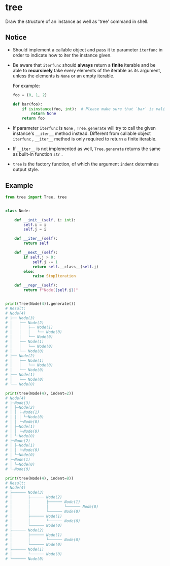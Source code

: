 # tree

Draw the structure of an instance as well as 'tree' command in shell.

## Notice

- Should implement a callable object and pass it to parameter `iterfunc` in order to indicate how to iter the instance given. 
- Be aware that `iterfunc` should **always** return a **finite** iterable and be able to **recursively** take every elements of the iterable as its argument, unless the elements is `None` or an empty iterable.

    For example:

    ```python
    foo = (0, 1, 2)
    
    def bar(foo):
        if isinstance(foo, int):  # Please make sure that `bar` is valid when taking an `int`.
            return None
        return foo
    ```
- If parameter `iterfunc` is `None` , `Tree.generate` will try to call the given instance's `__iter__` method instead. Different from callable object `iterfunc` , `__iter__` method is only required to return a finite iterable.
- If `__iter__` is not implemented as well, `Tree.generate` returns the same as built-in function `str` .
- `tree` is the factory function, of which the argument `indent` determines output style.

## Example

```python
from tree import Tree, tree


class Node:

    def __init__(self, i: int):
        self.i = i
        self.j = i

    def __iter__(self):
        return self

    def __next__(self):
        if self.j > 0:
            self.j -= 1
            return self.__class__(self.j)
        else:
            raise StopIteration

    def __repr__(self):
        return f"Node({self.i})"


print(Tree(Node(4)).generate())
# Result:
# Node(4)
# ├── Node(3)
# │   ├── Node(2)
# │   │   ├── Node(1)
# │   │   │   └── Node(0)
# │   │   └── Node(0)
# │   ├── Node(1)
# │   │   └── Node(0)
# │   └── Node(0)
# ├── Node(2)
# │   ├── Node(1)
# │   │   └── Node(0)
# │   └── Node(0)
# ├── Node(1)
# │   └── Node(0)
# └── Node(0)

print(tree(Node(4), indent=2))
# Node(4)
# ├─Node(3)
# │ ├─Node(2)
# │ │ ├─Node(1)
# │ │ │ └─Node(0)
# │ │ └─Node(0)
# │ ├─Node(1)
# │ │ └─Node(0)
# │ └─Node(0)
# ├─Node(2)
# │ ├─Node(1)
# │ │ └─Node(0)
# │ └─Node(0)
# ├─Node(1)
# │ └─Node(0)
# └─Node(0)

print(tree(Node(4), indent=8))
# Result:
# Node(4)
# ├────── Node(3)
# │       ├────── Node(2)
# │       │       ├────── Node(1)
# │       │       │       └────── Node(0)
# │       │       └────── Node(0)
# │       ├────── Node(1)
# │       │       └────── Node(0)
# │       └────── Node(0)
# ├────── Node(2)
# │       ├────── Node(1)
# │       │       └────── Node(0)
# │       └────── Node(0)
# ├────── Node(1)
# │       └────── Node(0)
# └────── Node(0)
```
